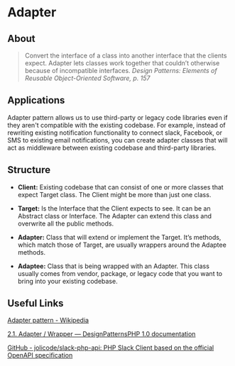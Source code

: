 # Adapter

## About

> Convert the interface of a class into another interface that the clients expect. Adapter lets classes work together that couldn’t otherwise because of incompatible interfaces.
> *Design Patterns: Elements of Reusable Object-Oriented Software, p. 157*

## Applications

Adapter pattern allows us to use third-party or legacy code libraries even if they aren't compatible with the existing codebase. For example, instead of rewriting existing notification functionality to connect slack, Facebook, or SMS to existing email notifications, you can create adapter classes that will act as middleware between existing codebase and third-party libraries.

## Structure

* **Client:** Existing codebase that can consist of one or more classes that expect Target class. The Client might be more than just one class.

* **Target:** Is the Interface that the Client expects to see. It can be an 
Abstract class or Interface. The Adapter can extend this class and overwrite all the public methods.

* **Adapter:** Class that will extend or implement the Target. It’s methods, which match those of Target, are usually wrappers around the Adaptee methods.

* **Adaptee:** Class that is being wrapped with an Adapter. This class usually comes from vendor, package, or legacy code that you want to bring into your existing codebase.


## Useful Links

[Adapter pattern - Wikipedia](https://en.wikipedia.org/wiki/Adapter_pattern)

[2.1. Adapter / Wrapper — DesignPatternsPHP 1.0 documentation](https://designpatternsphp.readthedocs.io/en/latest/Structural/Adapter/README.html)

[GitHub - jolicode/slack-php-api: PHP Slack Client based on the official OpenAPI specification](https://github.com/jolicode/slack-php-api)
